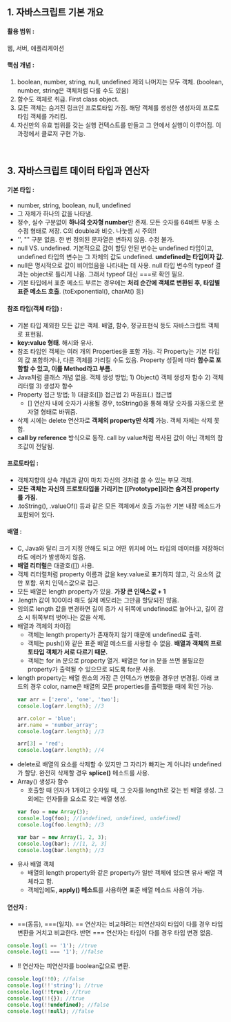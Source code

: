 ## 1. 자바스크립트 기본 개요
#### 활용 범위 : 

웹, 서버, 애플리케이션

#### 핵심 개념 :

1) boolean, number, string, null, undefined 제외 나머지는 모두 객체. (boolean, number, string은 객체처럼 다룰 수도 있음)
2) 함수도 객체로 취급. First class object.
3) 모든 객체는 숨겨진 링크인 프로토타입 가짐. 해당 객체를 생성한 생성자의 프로토타입 객체를 가리킴.
4) 자신만의 유효 범위를 갖는 실행 컨텍스트를 만들고 그 안에서 실행이 이루어짐. 이 과정에서 클로저 구현 가능.

<br>

## 3. 자바스크립트 데이터 타입과 연산자
#### 기본 타입 :
  - number, string, boolean, null, undefined
  - 그 자체가 하나의 값을 나타냄.
  - 정수, 실수 구분없이 **하나의 숫자형 number**만 존재. 모든 숫자를 64비트 부동 소수점 형태로 저장. C의 double과 비슷. 나눗셈 시 주의!!
  - '', "" 구분 없음. 한 번 정의된 문자열은 변하지 않음. 수정 불가.
  - null VS. undefined. 기본적으로 값이 할당 안된 변수는 undefined 타입이고, undefined 타입의 변수는 그 자체의 값도 undefined. **undefined는 타입이자 값.**
  - null은 명시적으로 값이 비어있음을 나타내는 데 사용. null 타입 변수의 typeof 결과는 object로 틀리게 나옴. 그래서 typeof 대신 ===로 확인 필요.
  - 기본 타입에서 표준 메소드 부르는 경우에는 **처리 순간에 객체로 변환된 후, 타입별 표준 메소드 호출**. (toExponential(), charAt() 등)

#### 참조 타입(객체 타입) :
  - 기본 타입 제외한 모든 값은 객체. 배열, 함수, 정규표현식 등도 자바스크립트 객체로 표현됨.
  - **key:value 형태**. 해시와 유사.
  - 참조 타입인 객체는 여러 개의 Properties을 포함 가능. 각 Property는 기본 타입의 값 포함하거나, 다른 객체를 가리킬 수도 있음. Property 성질에 따라 **함수로 포함할 수 있고, 이를 Method라고 부름.**
  - Java처럼 클래스 개념 없음. 객체 생성 방법; 1) Object() 객체 생성자 함수 2) 객체 리터럴 3) 생성자 함수
  - Property 접근 방법; 1) 대괄호([]) 접근법 2) 마침표(.) 접근법
    - [] 연산자 내에 숫자가 사용될 경우, toString()을 통해 해당 숫자를 자동으로 문자열 형태로 바꿔줌.
  - 삭제 시에는 delete 연산자로 **객체의 property만 삭제** 가능. 객체 자체는 삭제 못함.
  - **call by reference** 방식으로 동작. call by value처럼 복사된 값이 아닌 객체의 참조값이 전달됨.

#### 프로토타입 :
  - 객체지향의 상속 개념과 같이 마치 자신의 것처럼 쓸 수 있는 부모 객체.
  - **모든 객체는 자신의 프로토타입을 가리키는 [[Prototype]]라는 숨겨진 property를 가짐.**
  - .toString(), .valueOf() 등과 같은 모든 객체에서 호출 가능한 기본 내장 메소드가 포함되어 있다.
  
#### 배열 :
  - C, Java와 달리 크기 지정 안해도 되고 어떤 위치에 어느 타입의 데이터를 저장하더라도 에러가 발생하지 않음.
  - **배열 리터럴**은 대괄호([]) 사용.
  - 객체 리터럴처럼 property 이름과 값을 key:value로 표기하지 않고, 각 요소의 값만 포함. 위치 인덱스값으로 접근.
  - 모든 배열은 length property가 있음. **가장 큰 인덱스값 + 1**
  - .length 값이 100이라 해도 실제 메모리는 그만큼 할당되진 않음.
  - 임의로 length 값을 변경하면 길이 증가 시 뒤쪽에 undefined로 늘어나고, 길이 감소 시 뒤쪽부터 벗어나는 값을 삭제.
  - 배열과 객체의 차이점
    - 객체는 length property가 존재하지 않기 때문에 undefined로 출력.
    - 객체는 push()와 같은 표준 배열 메소드를 사용할 수 없음. **배열과 객체의 프로토타입 객체가 서로 다르기 때문.**
    - 객체는 for in 문으로 property 열거. 배열은 for in 문을 쓰면 불필요한 property가 출력될 수 있으므로 되도록 for문 사용.
  - length property는 배열 원소의 가장 큰 인덱스가 변했을 경우만 변경됨. 아래 코드의 경우 color, name은 배열의 모든 properties를 출력했을 때에 확인 가능.
      ```javascript
      var arr = ['zero', 'one', 'two'];
      console.log(arr.length); //3

      arr.color = 'blue';
      arr.name = 'number_array';
      console.log(arr.length); //3

      arr[3] = 'red';
      console.log(arr.length); //4
      ```
  - delete로 배열의 요소를 삭제할 수 있지만 그 자리가 빠지는 게 아니라 undefined가 할당. 완전히 삭제할 경우 **splice()** 메소드를 사용.
  - Array() 생성자 함수
    - 호출할 때 인자가 1개이고 숫자일 때, 그 숫자를 length로 갖는 빈 배열 생성. 그 외에는 인자들을 요소로 갖는 배열 생성.
    ```javascript
    var foo = new Array(3);
    console.log(foo); //[undefined, undefined, undefined]
    console.log(foo.length); //3
    
    var bar = new Array(1, 2, 3);
    console.log(bar); //[1, 2, 3]
    console.log(bar.length); //3
    ```
  - 유사 배열 객체
    - 배열의 length property와 같은 property가 일반 객체에 있으면 유사 배열 객체라고 함.
    - 객체임에도, **apply() 메소드**를 사용하면 표준 배열 메소드 사용이 가능.
    
    
#### 연산자 :
  - ==(동등), ===(일치). == 연산자는 비교하려는 피연산자의 타입이 다를 경우 타입 변환을 거치고 비교한다. 반면 === 연산자는 타입이 다를 경우 타입 변경 없음.
  ```javascript
  console.log(1 == '1'); //true
  console.log(1 === '1'); //false
  ```
  - !! 연산자는 피연산자를 boolean값으로 변환.
  ```javascript
  console.log(!!0); //false
  console.log(!!'string'); //true
  console.log(!!true); //true
  console.log(!!{}); //true
  console.log(!!undefined); //false
  console.log(!!null); //false
  ```
  
